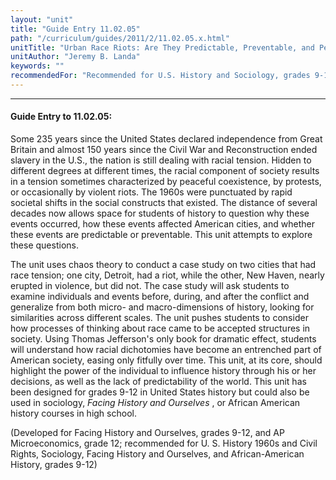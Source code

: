 ```yaml
---
layout: "unit"
title: "Guide Entry 11.02.05"
path: "/curriculum/guides/2011/2/11.02.05.x.html"
unitTitle: "Urban Race Riots: Are They Predictable, Preventable, and Pedagogically Relevant?"
unitAuthor: "Jeremy B. Landa"
keywords: ""
recommendedFor: "Recommended for U.S. History and Sociology, grades 9-12"
---
```

<body>
<hr/>
<h4>
Guide Entry to 11.02.05:
</h4>
<p>
Some 235 years since the United States declared independence from Great Britain and almost 150 years since the Civil War and Reconstruction ended slavery in the U.S., the nation is still dealing with racial tension. Hidden to different degrees at different times, the racial component of society results in a tension sometimes characterized by peaceful coexistence, by protests, or occasionally by violent riots. The 1960s were punctuated by rapid societal shifts in the social constructs that existed. The distance of several decades now allows space for students of history to question why these events occurred, how these events affected American cities, and whether these events are predictable or preventable. This unit attempts to explore these questions.
</p>
<p>
The unit uses chaos theory to conduct a case study on two cities that had race tension; one city, Detroit, had a riot, while the other, New Haven, nearly erupted in violence, but did not. The case study will ask students to examine individuals and events before, during, and after the conflict and generalize from both micro- and macro-dimensions of history, looking for similarities across different scales. The unit pushes students to consider how processes of thinking about race came to be accepted structures in society. Using Thomas Jefferson's only book for dramatic effect, students will understand how racial dichotomies have become an entrenched part of American society, easing only fitfully over time. This unit, at its core, should highlight the power of the individual to influence history through his or her decisions, as well as the lack of predictability of the world. This unit has been designed for grades 9-12 in United States history but could also be used in sociology,
<i>
Facing History and Ourselves
</i>
, or African American history courses in high school.
</p>
<p>
(Developed for Facing History and Ourselves, grades 9-12, and AP Microeconomics, grade 12; recommended for U. S. History 1960s and Civil Rights, Sociology, Facing History and Ourselves, and African-American History, grades 9-12)
</p>
</body>